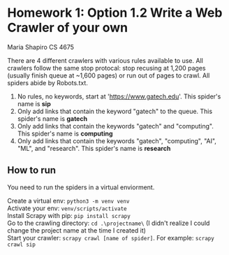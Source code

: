 # Homework 1: Option 1.2 Write a Web Crawler of your own
Maria Shapiro CS 4675


There are 4 different crawlers with various rules available to use. All crawlers follow the same stop protocal: stop recusing at 1,200 pages (usually finish queue at ~1,600 pages) or run out of pages to crawl. All spiders abide by Robots.txt. 

1. No rules, no keywords, start at 'https://www.gatech.edu'. This spider's name is **sip**
2. Only add links that contain the keyword "gatech" to the queue. This spider's name is **gatech**
3. Only add links that contain the keywords "gatech" and "computing". This spider's name is **computing**
4. Only add links that contain the keywords "gatech", "computing", "AI", "ML", and "research". This spider's name is **research**


<h2>How to run</h2>  
You need to run the spiders in a virtual enviorment. 
  
Create a virtual env: `python3 -m venv venv`  
Activate your env: `venv/scripts/activate`  
Install Scrapy with pip: `pip install scrapy`   
Go to the crawling directory: `cd .\projectname\` (I didn't realize I could change the project name at the time I created it)  
Start your crawler: `scrapy crawl [name of spider]`. For example: `scrapy crawl sip`
